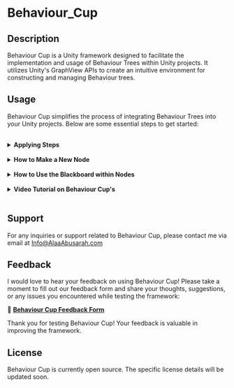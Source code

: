 # Behaviour_Cup

## Description
Behaviour Cup is a Unity framework designed to facilitate the implementation and usage of Behaviour Trees within Unity projects. It utilizes Unity's GraphView APIs to create an intuitive environment for constructing and managing Behaviour trees.

## Usage
Behaviour Cup simplifies the process of integrating Behaviour Trees into your Unity projects. Below are some essential steps to get started:

<br>

<details>
<summary><b>Applying Steps</b></summary>
<br>
  
1. **Create a Behaviour Tree**: In your project file, navigate to `Create > Behaviour Tree`.
2. **Access the Editor Window**: Double-click on the created tree to open the editor window.
3. **Edit Your Tree**: Utilize custom nodes or built-in nodes to design and configure your Behaviour tree.
4. **Attach the Tree to a GameObject**: In your scene, attach a `BehaviourTreeRunner` component to a GameObject and add your created Behaviour tree to it.
5. **Play and Enjoy**: Press play in the Unity Editor and witness your designed Behaviour tree in action within your scene.
6. **Observe and Iterate**: Analyze the Behaviour of your agents or AI in the scene, iterate on the tree as needed to refine their actions.

---
</details>

<br>

<details>
<summary><b>How to Make a New Node</b></summary>
To create a new node:
<br><br>

1. **Inherit from Existing Node Class**: Within the `Behaviour_Cup` namespace, inherit from one of the existing Node classes such as `ActionNode`, `CompositeNode`, or `DecoratorNode`.
2. **Apply Overrides**: Implement and override the necessary voids or methods as required by the selected node type.
3. **Start Coding Your Node**: Begin coding and defining the logic for your custom node within the inherited class.

Here is a basic example of creating a new action node:

```csharp
using Behaviour_Cup;

    public class CustomActionNode : ActionNode
    {
        /// <summary>
        /// Get call when first start run the node.
        /// </summary>
        protected override void OnStart() { }

        /// <summary>
        /// Get call when exit the node.
        /// </summary>
        protected override void OnStop() { }

        /// <summary>
        /// Get call every frame when node is running.
        /// </summary>
        /// <returns>The current state of the node</returns>
        protected override State OnUpdate() { return State.Success; }
    }
```

---
</details>

<br>

<details>
<summary><b>How to Use the Blackboard within Nodes</b></summary>
The nodes in Behaviour Cup have access to the blackboard instance for data sharing. Use the following APIs within your node scripts to interact with the blackboard:
<br><br>
  
```csharp
// Setting values in the blackboard from within a node
blackboard.SetComponent(key, value);
blackboard.SetFloat(key, value);
blackboard.SetInt(key, value);
blackboard.SetString(key, value);
blackboard.SetVector2(key, value);
blackboard.SetVector3(key, value);
blackboard.SetColor(key, value);
blackboard.SetBool(key, value);
blackboard.SetGradient(key, value);
blackboard.SetSprite(key, value);
```
```csharp
// Getting values from the blackboard within a node
blackboard.GetComponent<type>(key);
blackboard.GetFloat(key);
blackboard.GetInt(key);
blackboard.GetString(key);
blackboard.GetVector2(key);
blackboard.GetVector3(key);
blackboard.GetColor(key);
blackboard.GetBool(key);
blackboard.GetGradient(key);
blackboard.GetSprite(key);
```

---
</details>
<br>

<details>
<summary><b>Video Tutorial on Behaviour Cup's</b></summary>
<br>
  
- 🔗 **[How to use Behaviour Cup tutorial video here](https://youtu.be/i_TRpT_5C1E)**
- 🔗 **[Built-in Nodes tutorial video here](https://youtu.be/9lafxmoEiTg)**
  
<a href="http://stackoverflow.com" target="_blank">Go</a>
---
</details>
<br>

## Support
For any inquiries or support related to Behaviour Cup, please contact me via email at Info@AlaaAbusarah.com

## Feedback

I would love to hear your feedback on using Behaviour Cup! Please take a moment to fill out our feedback form and share your thoughts, suggestions, or any issues you encountered while testing the framework:

📝 **[Behaviour Cup Feedback Form](https://forms.gle/W8PjAkRnwZd4Yzzi6)**

Thank you for testing Behaviour Cup! Your feedback is valuable in improving the framework.

## License
Behaviour Cup is currently open source. The specific license details will be updated soon.
